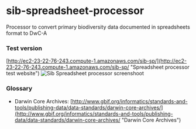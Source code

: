 sib-spreadsheet-processor
=========================

Processor to convert primary biodiversity data documented in spreadsheets format to DwC-A

### Test version
[http://ec2-23-22-76-243.compute-1.amazonaws.com/sib-sp/](http://ec2-23-22-76-243.compute-1.amazonaws.com/sib-sp/ "Spreadsheet processor test website")
![Sib Spreadsheet processor screenshoot](http://sib-colombia.github.io/sib-spreadsheet-processor/images/spdr.png)

### Glossary
* Darwin Core Archives: [http://www.gbif.org/informatics/standards-and-tools/publishing-data/data-standards/darwin-core-archives/](http://www.gbif.org/informatics/standards-and-tools/publishing-data/data-standards/darwin-core-archives/ "Darwin Core Archives")
